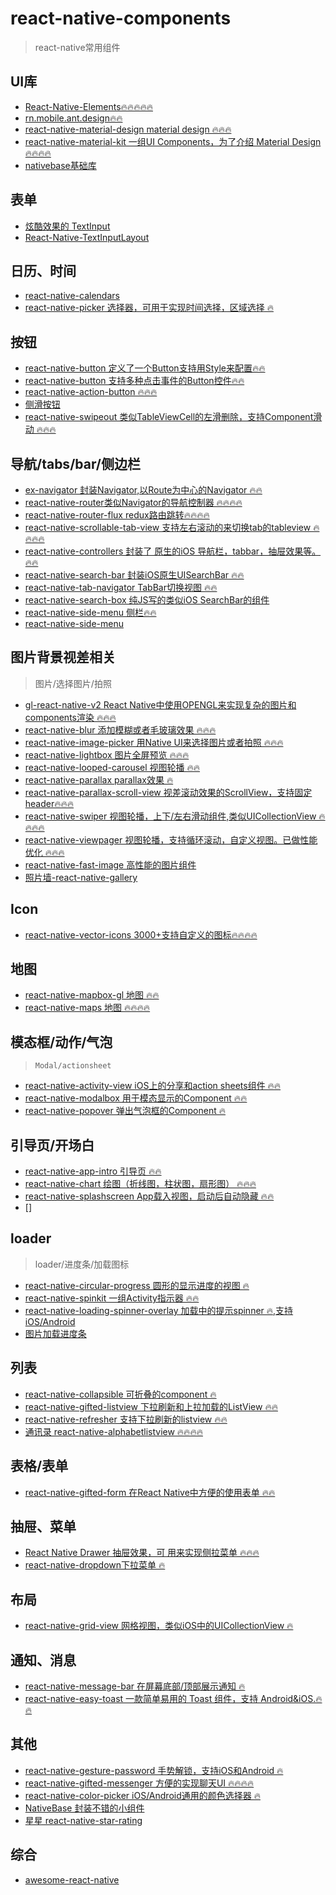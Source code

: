# react-native-components
> react-native常用组件

UI库
---

- [React-Native-Elements🔥🔥🔥🔥🔥](https://github.com/react-native-training/react-native-elements)
- [rn.mobile.ant.design🔥🔥](https://rn.mobile.ant.design/)
- [react-native-material-design material design 🔥🔥🔥](https://github.com/react-native-material-design/react-native-material-design)
- [react-native-material-kit 一组UI Components，为了介绍 Material Design 🔥🔥🔥🔥](https://github.com/xinthink/react-native-material-kit)
- [nativebase基础库](https://nativebase.io/docs/v0.4.6/components#form)

表单
---

- [炫酷效果的 TextInput](https://github.com/halilb/react-native-textinput-effects)
- [React-Native-TextInputLayout](https://github.com/zbtang/React-Native-TextInputLayout)


日历、时间
--

- [react-native-calendars](https://github.com/wix/react-native-calendars)
- [react-native-picker 选择器，可用于实现时间选择，区域选择 🔥](https://github.com/beefe/react-native-picker)

按钮
---

- [react-native-button 定义了一个Button支持用Style来配置🔥🔥](https://github.com/APSL/react-native-button)
- [react-native-button 支持多种点击事件的Button控件🔥🔥](https://github.com/APSL/react-native-button)
- [react-native-action-button 🔥🔥🔥](https://github.com/mastermoo/react-native-action-button)
- [侧滑按钮](https://github.com/jemise111/react-native-swipe-list-view)
- [react-native-swipeout 类似TableViewCell的左滑删除，支持Component滑动 🔥🔥🔥](https://github.com/dancormier/react-native-swipeout)

导航/tabs/bar/侧边栏
---

- [ex-navigator 封装Navigator,以Route为中心的Navigator 🔥🔥](https://github.com/expo/ex-navigator)
- [react-native-router类似Navigator的导航控制器 🔥🔥🔥🔥](https://github.com/t4t5/react-native-router)
- [react-native-router-flux redux路由跳转🔥🔥🔥🔥](https://github.com/aksonov/react-native-router-flux)
- [react-native-scrollable-tab-view 支持左右滚动的来切换tab的tableview 🔥🔥🔥🔥](https://github.com/ptomasroos/react-native-scrollable-tab-view)
- [react-native-controllers 封装了 原生的iOS 导航栏，tabbar，抽屉效果等。 🔥🔥](https://github.com/wix/react-native-controllers)
- [react-native-search-bar 封装iOS原生UISearchBar 🔥🔥](https://github.com/umhan35/react-native-search-bar)
- [react-native-tab-navigator TabBar切换视图 🔥🔥](https://github.com/ptomasroos/react-native-tab-navigator)
- [react-native-search-box 纯JS写的类似iOS SearchBar的组件](https://github.com/react-native-vietnam/react-native-search-box)
- [react-native-side-menu 侧栏🔥🔥](https://github.com/react-native-community/react-native-side-menu)
- [react-native-side-menu](https://github.com/react-native-community/react-native-side-menu)

图片背景视差相关
---

> 图片/选择图片/拍照

- [gl-react-native-v2 React Native中使用OPENGL来实现复杂的图片和components渲染 🔥🔥🔥](https://github.com/gre/gl-react-native-v2)
- [react-native-blur 添加模糊或者毛玻璃效果 🔥🔥🔥](https://github.com/react-native-community/react-native-blur)
- [react-native-image-picker 用Native UI来选择图片或者拍照 🔥🔥🔥](https://github.com/react-native-community/react-native-image-picker)
- [react-native-lightbox 图片全屏预览 🔥🔥🔥](https://github.com/oblador/react-native-lightbox)
- [react-native-looped-carousel 视图轮播 🔥🔥](https://github.com/phil-r/react-native-looped-carousel)
- [react-native-parallax parallax效果 🔥](https://github.com/oblador/react-native-parallax)
- [react-native-parallax-scroll-view 视差滚动效果的ScrollView，支持固定header🔥🔥🔥](https://www.jianshu.com/p/c7a8f115dca0)
- [react-native-swiper 视图轮播，上下/左右滑动组件,类似UICollectionView 🔥🔥🔥🔥](https://github.com/leecade/react-native-swiper)
- [react-native-viewpager 视图轮播，支持循环滚动，自定义视图。已做性能优化 🔥🔥🔥](https://github.com/race604/react-native-viewpager)
- [react-native-fast-image 高性能的图片组件](https://github.com/DylanVann/react-native-fast-image)
- [照片墙-react-native-gallery](https://github.com/ldn0x7dc/react-native-gallery)

Icon
---

- [react-native-vector-icons 3000+支持自定义的图标🔥🔥🔥🔥](https://github.com/oblador/react-native-vector-icons)

地图
---

- [react-native-mapbox-gl 地图 🔥🔥](https://github.com/mapbox/react-native-mapbox-gl)
- [react-native-maps 地图 🔥🔥🔥🔥](https://github.com/react-native-community/react-native-maps)

模态框/动作/气泡
---

> `Modal/actionsheet`

- [react-native-activity-view iOS上的分享和action sheets组件 🔥🔥](https://github.com/naoufal/react-native-activity-view)
- [react-native-modalbox 用于模态显示的Component 🔥🔥](https://github.com/maxs15/react-native-modalbox)
- [react-native-popover 弹出气泡框的Component 🔥](https://github.com/jeanregisser/react-native-popover)

引导页/开场白
---

- [react-native-app-intro 引导页 🔥🔥](https://github.com/FuYaoDe/react-native-app-intro)
- [react-native-chart 绘图（折线图，柱状图，扇形图） 🔥🔥🔥](https://github.com/tomauty/react-native-chart)
- [react-native-splashscreen App载入视图，启动后自动隐藏 🔥🔥](https://github.com/remobile/react-native-splashscreen)
- []

loader
---

> loader/进度条/加载图标

- [react-native-circular-progress 圆形的显示进度的视图 🔥](https://github.com/bartgryszko/react-native-circular-progress)
- [react-native-spinkit 一组Activity指示器 🔥🔥](https://github.com/maxs15/react-native-spinkit)
- [react-native-loading-spinner-overlay 加载中的提示spinner 🔥,支持iOS/Android](https://github.com/joinspontaneous/react-native-loading-spinner-overlay)
- [图片加载进度条](https://github.com/oblador/react-native-image-progress)

列表
---

- [react-native-collapsible 可折叠的component 🔥](https://github.com/oblador/react-native-collapsible)
- [react-native-gifted-listview 下拉刷新和上拉加载的ListView 🔥🔥](https://github.com/FaridSafi/react-native-gifted-listview)
- [react-native-refresher 支持下拉刷新的listview 🔥🔥](https://github.com/syrusakbary/react-native-refresher)
- [通讯录 react-native-alphabetlistview 🔥🔥🔥🔥](https://github.com/i6mi6/react-native-alphabetlistview)

表格/表单
---

- [react-native-gifted-form 在React Native中方便的使用表单 🔥🔥](https://github.com/FaridSafi/react-native-gifted-form)

抽屉、菜单
---

- [React Native Drawer 抽屉效果，可 用来实现侧拉菜单 🔥🔥🔥](https://github.com/root-two/react-native-drawer)
- [react-native-dropdown下拉菜单 🔥](https://github.com/alinz/react-native-dropdown)

布局
---

- [react-native-grid-view 网格视图，类似iOS中的UICollectionView 🔥](https://github.com/lucholaf/react-native-grid-view)

通知、消息
---

- [react-native-message-bar 在屏幕底部/顶部展示通知 🔥](https://github.com/KBLNY/react-native-message-bar)
- [react-native-easy-toast 一款简单易用的 Toast 组件，支持 Android&iOS.🔥🔥](https://github.com/crazycodeboy/react-native-easy-toast)

其他
---

- [react-native-gesture-password 手势解锁，支持iOS和Android 🔥](https://github.com/spikef/react-native-gesture-password)
- [react-native-gifted-messenger 方便的实现聊天UI 🔥🔥🔥🔥](https://github.com/FaridSafi/react-native-gifted-chat)
- [react-native-color-picker iOS/Android通用的颜色选择器 🔥](https://github.com/instea/react-native-color-picker)
- [NativeBase 封装不错的小组件](https://github.com/GeekyAnts/NativeBase)
- [星星 react-native-star-rating](https://github.com/djchie/react-native-star-rating)

综合
---

- [awesome-react-native](https://github.com/jondot/awesome-react-native)


